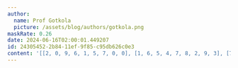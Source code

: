 ```yaml
---
author:
  name: Prof Gotkola
  picture: /assets/blog/authors/gotkola.png
maskRate: 0.26
date: 2024-06-16T02:00:01.449207
id: 24305452-2b84-11ef-9f85-c95db626c0e3
content: '[[2, 0, 9, 6, 1, 5, 7, 0, 0], [1, 6, 5, 4, 7, 8, 2, 9, 3], [7, 8, 4, 0, 3, 2, 1, 5, 6], [0, 4, 0, 2, 8, 9, 6, 1, 5], [0, 0, 0, 0, 4, 7, 3, 8, 9], [8, 9, 1, 3, 5, 6, 0, 7, 2], [5, 0, 0, 8, 2, 4, 0, 6, 1], [0, 1, 8, 7, 0, 3, 5, 0, 4], [0, 0, 6, 0, 9, 0, 8, 3, 7]]'
---
```

